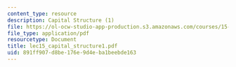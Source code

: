 ```yaml
---
content_type: resource
description: Capital Structure (1)
file: https://ol-ocw-studio-app-production.s3.amazonaws.com/courses/15-414-financial-management-summer-2003/891ff907d8be176e9d4eba1beebde163_lec15_capital_structure1.pdf
file_type: application/pdf
resourcetype: Document
title: lec15_capital_structure1.pdf
uid: 891ff907-d8be-176e-9d4e-ba1beebde163
---
```

